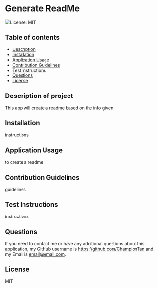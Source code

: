 # Generate ReadMe
  [![License: MIT](https://img.shields.io/badge/License-MIT-yellow.svg)](https://opensource.org/licenses/MIT)
  
## Table of contents
- [Description](#description-of-project)
- [Installation](#installation)
- [Application Usage](#application-usage)
- [Contribution Guidelines](#contribution-guidelines)
- [Test Instructions](#test-instructions)
- [Questions](#Questions)
- [License](#license)

## Description of project
This app will create a readme based on the info given


## Installation
instructions

## Application Usage
to create a readme

## Contribution Guidelines
guidelines

## Test Instructions
instructions

## Questions
If you need to contact me or have any additional questions about this application, my GitHub username is https://github.com/ChampionTan and my Email is email@email.com.

## License
MIT

